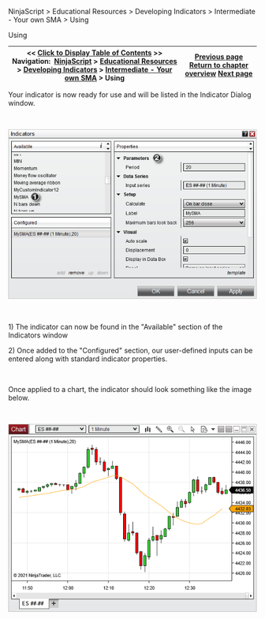 ﻿


NinjaScript \> Educational Resources \> Developing Indicators \> Intermediate \- Your own SMA \> Using






















Using







| \<\< [Click to Display Table of Contents](using3.md) \>\> **Navigation:**     [NinjaScript](ninjascript.md) \> [Educational Resources](educational_resources.md) \> [Developing Indicators](developing_indicators.md) \> [Intermediate \- Your own SMA](intermediate_-_your_own_sma.md) \> Using | [Previous page](compiling3.md) [Return to chapter overview](intermediate_-_your_own_sma.md) [Next page](beginner_-_indicator_on_indica.md) |
| --- | --- |











Your indicator is now ready for use and will be listed in the Indicator Dialog window.


 


![YourOwnSMAUsing1](yourownsmausing1.png)


 


1\) The indicator can now be found in the "Available" section of the Indicators window


2\) Once added to the "Configured" section, our user\-defined inputs can be entered along with standard indicator properties.


 


Once applied to a chart, the indicator should look something like the image below.


 


![YourOwnSMAUsing2](yourownsmausing2.png)









